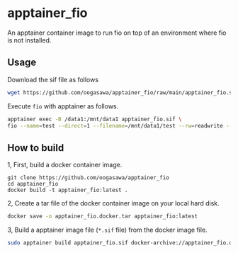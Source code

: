 # apptainer_fio

An apptainer container image to run fio on top of an environment where fio is not installed.

## Usage

Download the sif file as follows

``` sh
wget https://github.com/oogasawa/apptainer_fio/raw/main/apptainer_fio.sif
```

Execute `fio` with apptainer as follows.

``` sh
apptainer exec -B /data1:/mnt/data1 apptainer_fio.sif \
fio --name=test --direct=1 --filename=/mnt/data1/test --rw=readwrite --bs=1m --size=100G
```


## How to build

1, First, build a docker container image.

```
git clone https://github.com/oogasawa/apptainer_fio
cd apptainer_fio
docker build -t apptainer_fio:latest .
```

2, Create a tar file of the docker container image on your local hard disk.

``` sh
docker save -o apptainer_fio.docker.tar apptainer_fio:latest
```

3, Build a apptainer image file (`*.sif` file) from the docker image file.

``` sh
sudo apptainer build apptainer_fio.sif docker-archive://apptainer_fio.docker.tar
```

